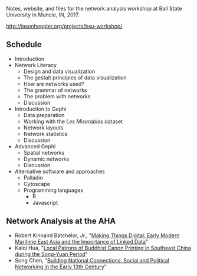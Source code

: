 Notes, website, and files for the network analysis workshop at Ball State University in Muncie, IN, 2017.

<http://jasonheppler.org/projects/bsu-workshop/>

## Schedule

- Introduction
- Network Literacy
  - Design and data visualization
  - The gestalt principles of data visualization
  - How are networks used?
  - The grammar of networks
  - The problem with networks
  - Discussion
- Introduction to Gephi
  - Data preparation
  - Working with the *Les Miserables* dataset
  - Network layouts
  - Network statistics
  - Discussion
- Advanced Gephi
  - Spatial networks
  - Dynamic networks
  - Discussion
- Alternative software and approaches
  - Palladio
  - Cytoscape
  - Programming languages
      - R
      - Javascript

## Network Analysis at the AHA

- Robert Kinnaird Batchelor, Jr., "[Making Things Digital: Early Modern Maritime East Asia and the Importance of Linked Data](https://aha.confex.com/aha/2017/webprogram/Paper21641.htm://aha.confex.com/aha/2017/webprogram/Paper21641.html)"
- Kaiqi Hua, "[Local Patrons of Buddhist Canon Printing in Southeast China during the Song-Yuan Period](https://aha.confex.com/aha/2017/webprogram/Paper21639.html)"
- Song Chen, "[Building National Connections: Social and Political Networking in the Early 13th Century](https://aha.confex.com/aha/2017/webprogram/Paper21638.html)"
